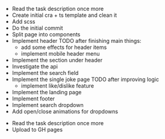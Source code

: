 + Read the task description once more
+ Create initial cra + ts template and clean it
+ Add scss
+ Do the initial commit
+ Split page into components
+ Implement header
  TODO after finishing main things:
  + add some effects for header items
  + implement mobile header menu
+ Implement the section under header
+ Investigate the api
+ Implement the search field
+ Implement the single joke page
  TODO after improving logic
  + implement like/dislike feature
+ Implement the landing page
+ Implement footer
+ Implement search dropdown
+ Add open/close animations for dropdowns
- Read the task description once more
- Upload to GH pages
